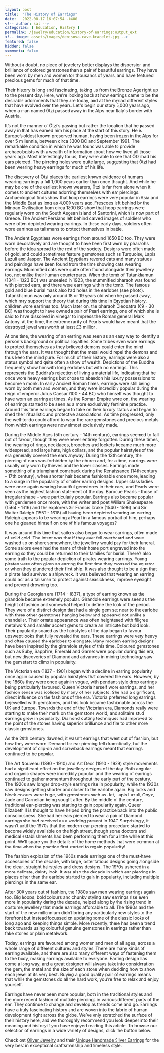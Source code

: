 ```yaml
---
layout: post
title:  "The History of Earrings"
date:   2022-08-17 16:07:54 -0400
<!-- author: sal -->
categories: [ Education, History ]
permalink: /jewelry/education/history-of-earrings:output_ext
<!-- image: assets/images/denisova-cave-bracelet.jpg -->
featured: false
hidden: false
comments: false
---
```

<p>Without a doubt, no piece of jewelery better displays the dispersion and brilliance of colored gemstones than a pair of beautiful earrings. They have been worn by men and women for thousands of years, and have featured precious gems for much of that time.</p>

<p>Their history is long and fascinating, taking us from the Bronze Age right up to the present day. Here, we’re looking back at how earrings came to be the desirable adornments that they are today, and at the myriad different styles that have evolved over the years. Let's begin our story 5,000 years ago, when a man named Ötzi passed away in the Alps near Italy's border with Austria.</p>
<p>It’s not the manner of Ötzi’s passing but rather the location that he passed away in that has earned him his place at the start of this story. He is Europe’s oldest known preserved human, having been frozen in the Alps for over 5 millennia, between circa 3300 BC and September 1991. The remarkable condition in which he was found was able to provide archaeologists with a wealth of information about how we lived all those years ago. Most interestingly for us, they were able to see that Ötzi had his ears pierced. The piercing holes were quite large, suggesting that Ötzi had been wearing heavy earrings for much of his life.</p>

<p>The discovery of Ötzi places the earliest known evidence of humans wearing earrings a full 1,000 years earlier than once thought. And while he may be one of the earliest known wearers, Ötzi is far from alone when it comes to ancient cultures adorning themselves with ear piercings. Archaeological finds show that hoop earrings were very popular in Asia and the Middle East as long as 4,000 years ago. Frescoes left behind by the Minoan Civilisation from circa 1800 BC show that hoop earrings were regularly worn on the South Aegean island of Santorini, which is now part of Greece. The Ancient Persians left behind carved images of soldiers who were often depicted wearing earrings. In these early days, soldiers often wore earrings as talismans to protect themselves in battle.</p>

<p>The Ancient Egyptians wore earrings from around 1650 BC too. They were worn decoratively and are thought to have been first worn by pharaohs before the idea spread to the rest of the society. Designs were often made of gold, and could sometimes feature gemstones such as Turquoise, Lapis Lazuli and Jasper. The Ancient Egyptians revered cats and many statues and paintings have been found from the time showing cats wearing earrings. Mummified cats were quite often found alongside their jewellery too, not unlike their human counterparts. When the tomb of Tutankhamun (1341 - 1323 BC) was unsealed in 1923, the mummified pharaoh was found with pierced ears, and there were earrings within the tomb. The famous gold and blue burial mask also had holes in the earlobes (see photo). Tutankhamun was only around 18 or 19 years old when he passed away, which may support the theory that during this time in Egyptian history, children wore earrings too. Much later on, the pharaoh Cleopatra (69 - 30 BC) was thought to have owned a pair of Pearl earrings, one of which she is said to have dissolved in vinegar to impress the Roman general Mark Antony. At the time, the extreme rarity of Pearls would have meant that the destroyed jewel was worth at least £3 million.</p>

<p>At one time, the wearing of an earring was seen as an easy way to identify a person's background or political loyalties. Some tribes even wore earrings to protect themselves as they believed demons could enter the mind through the ears. It was thought that the metal would repel the demons and thus keep the mind pure. For much of their history, earrings were also a status symbol and quite often a show of wealth. Depictions of the Buddha frequently show him with long earlobes but with no earrings. This represents the Buddha’s rejection of living a material life, indicating that he once wore heavy earrings but chose to abandon his luxury possessions to become a monk. In early Ancient Roman times, earrings were still being worn by both men and women, and they were incredibly popular during the reign of emperor Julius Caesar (100 - 44 BC) who himself was thought to have worn an earring at times. As the Roman Empire wore on, the wearing of earrings started to be seen as a more exclusively feminine practice. Around this time earrings began to take on their luxury status and began to shed their ritualistic and protective associations. As time progressed, only the well-to-do could afford to wear the rare gemstones and precious metals from which earrings were now almost exclusively made.</p>

<p>During the Middle Ages (5th century - 14th century), earrings seemed to fall out of favour, though they were never entirely forgotten. During these times, the wearing of rings, necklaces, brooches and lockets became much more widespread, and large hats, high collars, and the popular hairstyles of the era generally covered the ears anyway. During the 13th century, the piercing of ears was forbidden by the church and, for a time, earrings were usually only worn by thieves and the lower classes. Earrings made something of a triumphant comeback during the Renaissance (14th century - 17th century), when shorter hair became fashionable once more, leading to a surge in the popularity of smaller earring designs. Upper class ladies were once again wearing beautiful gemstones in their ears, and Pearls were seen as the highest fashion statement of the day. Baroque Pearls – those of irregular shape – were particularly popular. Earrings also became popular with gentlemen once more, with the writer and poet William Shakespeare (1564 - 1616) and the explorers Sir Francis Drake (1540 - 1596) and Sir Walter Raleigh (1552 - 1618) all having been depicted wearing an earring. Raleigh appears to be wearing a Pearl in a famous portrait of him, perhaps one he gleaned himself on one of his famous voyages?</p>

<p>It was around this time that sailors also began to wear earrings, often made of solid gold. The intent was that if they ever fell overboard and were washed up on shore somewhere, the jewellery would pay for their funeral. Some sailors even had the name of their home port engraved into the earring so they could be returned to their families for burial. There’s also some truth to the popular depiction of pirates wearing earrings. Young pirates were often given an earring the first time they crossed the equator or when they plundered their first ship. It was also thought to be a sign that a pirate had survived a shipwreck. It was believed that wearing an earring could act as a talisman to protect against seasickness, improve eyesight and prevent drowning too.</p>

<p>During the Georgian era (1714 - 1837), a type of earring known as the girandole became extremely popular. Girandole earrings were seen as the height of fashion and somewhat helped to define the look of the period. They were of a distinct design that had a single gem set near to the earlobe with three other gemstones hanging below and appeared not unlike a chandelier. Their ornate appearance was often heightened with filigree metalwork and smaller accent gems to create an intricate but bold look. Their popularity soared as the hairstyles of the day began to favour upswept looks that fully revealed the ears. These earrings were very heavy and often caused the earlobes to elongate. Many modern earring designs have been inspired by the girandole styles of this time. Coloured gemstones such as Ruby, Sapphire, Emerald and Garnet were popular during this era, but new discoveries of Diamond and advances in mining technology saw the gem start to climb in popularity.</p>

<p>The Victorian era (1837 - 1901) began with a decline in earring popularity once again caused by popular hairstyles that covered the ears. However, by the 1860s they were once again in vogue, with pendant-style drop earrings being particularly favoured. Queen Victoria herself wore earrings, and her fashion sense was idolised by many of her subjects. She had a significant, direct influence on the fashions of the era. Victoria preferred long earrings bejewelled with gemstones, and this look became fashionable across the UK and Europe. Towards the end of the Victorian era, Diamonds really were starting to make their mark on the gemstone world, and solitaire stud earrings grew in popularity. Diamond cutting techniques had improved to the point of the stones having superior brilliance and fire to other more classic gemstones.</p>
<p>As the 20th century dawned, it wasn’t earrings that went out of fashion, but how they were worn. Demand for ear piercing fell dramatically, but the development of clip-on and screwback earrings meant that earrings continued to be popular.</p>

<p>The Art Nouveau (1890 - 1910) and Art Deco (1910 - 1939) style movements had a significant effect on the jewellery designs of the day. Both angular and organic shapes were incredibly popular, and the wearing of earrings continued to gather momentum throughout the early part of the century. The 1920s saw longer drop-style earrings rise in popularity, while the 1930s saw designs getting shorter and closer to the earlobe again. Big looks and block colours were huge, with gemstones such as Jet, Lapis Lazuli, Onyx, Jade and Carnelian being sought after. By the middle of the century, traditional ear-piercing was starting to gain popularity again. Queen Elizabeth II is thought to have helped bring the practice back into the public consciousness. She had her ears pierced to wear a pair of Diamond earrings she had received as a wedding present in 1947. Surprisingly, it wasn’t until the 1970s that the modern ear piercing procedure started to become widely available on the high street, though some doctors and medical establishments had been performing them for a little while at this point. We’ll spare you the details of the home methods that were common at the time when the practice first started to regain popularity!</p>

<p>The fashion explosion of the 1960s made earrings one of the must-have accessories of the decade, with large, ostentatious designs going alongside the clean, straight hairstyles and dress designs. The 1970s ushered in a more delicate, dainty look. It was also the decade in which ear piercings in places other than the earlobe started to gain in popularity, including multiple piercings in the same ear.</p>

<p>After 300 years out of fashion, the 1980s saw men wearing earrings again too. Big hoops, bold colours and chunky styling saw earrings rise even more in popularity during the decade, helped along by the rising trend in costume jewellery that made earrings affordable to all. The 1990s and the start of the new millennium didn’t bring any particularly new styles to the forefront but instead focussed on updating some of the classic looks of long ago and keeping things simple. More recently, there has been a trend back towards using colourful genuine gemstones in earrings rather than fake stones or plain metalwork.</p>

<p>Today, earrings are favoured among women and men of all ages, across a whole range of different cultures and styles. There are many kinds of earring available, and there are also many different ways of fastening them to the body, making earrings available to everyone. Earring design has come a long way, and a great designer will always take into consideration the gem, the metal and the size of each stone when deciding how to show each jewel at its very best. Buying a good quality pair of earrings means that while the gemstones do all the hard work, you’re free to relax and enjoy yourself.</p>

<p>Earrings have never been more popular, both in the traditional styles and the more recent fashion of multiple piercings in various different parts of the ear. They continue to change and develop as trends come and go. Earrings have a truly fascinating history and are woven into the fabric of human development right across the globe. We’ve only scratched the surface of their history here, and we thoroughly recommend you look deeper into their meaning and history if you have enjoyed reading this article. To browse our selection of earrings in a wide variety of designs, click the button below.</p>

<p>Check out <a href="https://oliverjewelry.com" title="Oliver Schnoor Jewelry Artist">Oliver Jewelry</a> and their <a href="https://oliverjewelry.com/handmade-silver-earrings" title="Unique Handmade Silver Earrings">Unique Handmade Silver Earrings</a> for the very best in exceptional craftsmanship and timeless style.</p>
